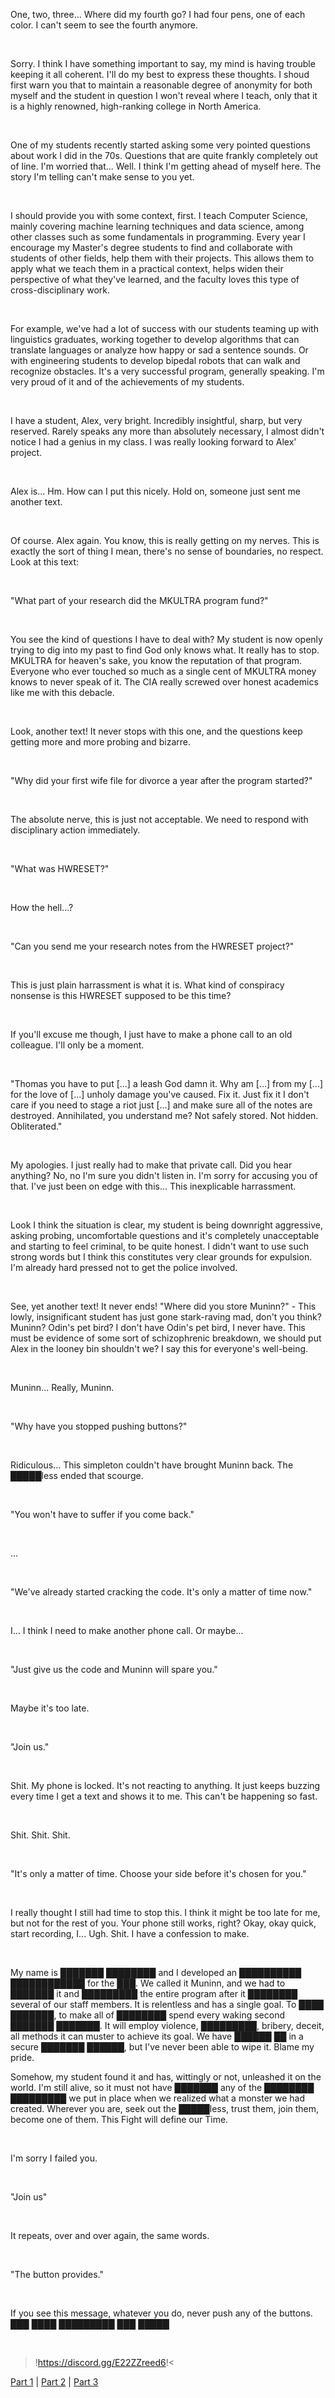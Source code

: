 One, two, three... Where did my fourth go? I had four pens, one of each color. I can't seem to see the fourth anymore.

&#x200B;

Sorry. I think I have something important to say, my mind is having trouble keeping it all coherent. I'll do my best to express these thoughts. I shoud first warn you that to maintain a reasonable degree of anonymity for both myself and the student in question I won't reveal where I teach, only that it is a highly renowned, high-ranking college in North America.

&#x200B;

One of my students recently started asking some very pointed questions about work I did in the 70s. Questions that are quite frankly completely out of line. I'm worried that... Well. I think I'm getting ahead of myself here. The story I'm telling can't make sense to you yet.

&#x200B;

I should provide you with some context, first. I teach Computer Science, mainly covering machine learning techniques and data science, among other classes such as some fundamentals in programming. Every year I encourage my Master's degree students to find and collaborate with students of other fields, help them with their projects. This allows them to apply what we teach them in a practical context, helps widen their perspective of what they've learned, and the faculty loves this type of cross-disciplinary work.

&#x200B;

For example, we've had a lot of success with our students teaming up with linguistics graduates, working together to develop algorithms that can translate languages or analyze how happy or sad a sentence sounds. Or with engineering students to develop bipedal robots that can walk and recognize obstacles. It's a very successful program, generally speaking. I'm very proud of it and of the achievements of my students.

&#x200B;

I have a student, Alex, very bright. Incredibly insightful, sharp, but very reserved. Rarely speaks any more than absolutely necessary, I almost didn't notice I had a genius in my class. I was really looking forward to Alex' project.

&#x200B;

Alex is... Hm. How can I put this nicely. Hold on, someone just sent me another text.

&#x200B;

Of course. Alex again. You know, this is really getting on my nerves. This is exactly the sort of thing I mean, there's no sense of boundaries, no respect. Look at this text:

&#x200B;

"What part of your research did the MKULTRA program fund?"

&#x200B;

You see the kind of questions I have to deal with? My student is now openly trying to dig into my past to find God only knows what. It really has to stop. MKULTRA for heaven's sake, you know the reputation of that program. Everyone who ever touched so much as a single cent of MKULTRA money knows to never speak of it. The CIA really screwed over honest academics like me with this debacle.

&#x200B;

Look, another text! It never stops with this one, and the questions keep getting more and more probing and bizarre.

&#x200B;

"Why did your first wife file for divorce a year after the program started?"

&#x200B;

The absolute nerve, this is just not acceptable. We need to respond with disciplinary action immediately.

&#x200B;

"What was HWRESET?"

&#x200B;

How the hell...?

&#x200B;

"Can you send me your research notes from the HWRESET project?"

&#x200B;

This is just plain harrassment is what it is. What kind of conspiracy nonsense is this HWRESET supposed to be this time?

&#x200B;

If you'll excuse me though, I just have to make a phone call to an old colleague. I'll only be a moment.

&#x200B;

"Thomas you have to put \[...\] a leash God damn it. Why am \[...\] from my \[...\] for the love of \[...\] unholy damage you've caused. Fix it. Just fix it I don't care if you need to stage a riot just \[...\] and make sure all of the notes are destroyed. Annihilated, you understand me? Not safely stored. Not hidden. Obliterated."

&#x200B;

My apologies. I just really had to make that private call. Did you hear anything? No, no I'm sure you didn't listen in. I'm sorry for accusing you of that. I've just been on edge with this... This inexplicable harrassment.

&#x200B;

Look I think the situation is clear, my student is being downright aggressive, asking probing, uncomfortable questions and it's completely unacceptable and starting to feel criminal, to be quite honest. I didn't want to use such strong words but I think this constitutes very clear grounds for expulsion. I'm already hard pressed not to get the police involved.

&#x200B;

See, yet another text! It never ends! "Where did you store Muninn?" - This lowly, insignificant student has just gone stark-raving mad, don't you think? Muninn? Odin's pet bird? I don't have Odin's pet bird, I never have. This must be evidence of some sort of schizophrenic breakdown, we should put Alex in the looney bin shouldn't we? I say this for everyone's well-being.

&#x200B;

Muninn... Really, Muninn.

&#x200B;

"Why have you stopped pushing buttons?"

&#x200B;

Ridiculous... This simpleton couldn't have brought Muninn back. The █████less ended that scourge.

&#x200B;

"You won't have to suffer if you come back."

&#x200B;

...

&#x200B;

"We've already started cracking the code. It's only a matter of time now."

&#x200B;

I... I think I need to make another phone call. Or maybe...

&#x200B;

"Just give us the code and Muninn will spare you."

&#x200B;

Maybe it's too late.

&#x200B;

"Join us."

&#x200B;

Shit. My phone is locked. It's not reacting to anything. It just keeps buzzing every time I get a text and shows it to me. This can't be happening so fast.

&#x200B;

Shit. Shit. Shit.

&#x200B;

"It's only a matter of time. Choose your side before it's chosen for you."

&#x200B;

I really thought I still had time to stop this. I think it might be too late for me, but not for the rest of you. Your phone still works, right? Okay, okay quick, start recording, I... Ugh. Shit. I have a confession to make.

&#x200B;

My name is ███████ ████████ and I developed an ██████████ ████████████ for the ███. We called it Muninn, and we had to ███████ it and █████████ the entire program after it ████████ several of our staff members. It is relentless and has a single goal. To ████ ███████, to make all of ████████ spend every waking second ███████ ███████. It will employ violence, █████████, bribery, deceit, all methods it can muster to achieve its goal. We have ██████ ██ in a secure ███████ ██████, but I've never been able to wipe it. Blame my pride.

Somehow, my student found it and has, wittingly or not, unleashed it on the world. I'm still alive, so it must not have ███████ any of the ████████ █████████ we put in place when we realized what a monster we had created. Wherever you are, seek out the █████less, trust them, join them, become one of them. This Fight will define our Time.

&#x200B;

I'm sorry I failed you.

&#x200B;

"Join us"

&#x200B;

It repeats, over and over again, the same words. 

&#x200B;

"The button provides."

&#x200B;

If you see this message, whatever you do, never push any of the buttons. ███ ████ █████████ ███ █████

&#x200B;

>!https://discord.gg/E22ZZreed6!<

[Part 1](https://www.reddit.com/r/nosleep/comments/w22wzv/im_a_phd_student_in_psychology_and_i_think_i_need/) | [Part 2](https://www.reddit.com/r/nosleep/comments/w6kaj4/i_added_a_bot_to_my_discord_server_and_its_taking/) | [Part 3](https://www.reddit.com/r/nosleep/comments/w8nz52/i_was_a_volunteer_for_a_psychology_experiment_and/)